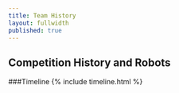 ```yaml
---
title: Team History
layout: fullwidth
published: true
---
```


## Competition History and Robots

###Timeline
{% include timeline.html %}

